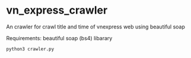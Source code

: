 # vn_express_crawler
An crawler for crawl title and time of vnexpress web using beautiful soap

Requirements: beautiful soap (bs4) libarary

```bash
python3 crawler.py
```